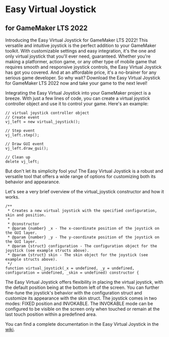 # Easy Virtual Joystick 
## for GameMaker LTS 2022
Introducing the Easy Virtual Joystick for GameMaker LTS 2022! This versatile and intuitive joystick is the perfect addition to your GameMaker toolkit. With customizable settings and easy integration, it's the one and only virtual joystick that you'll ever need, guaranteed. Whether you're making a platformer, action game, or any other type of mobile game that requires smooth and responsive joystick controls, the Easy Virtual Joystick has got you covered. And at an affordable price, it's a no-brainer for any serious game developer. So why wait? Download the Easy Virtual Joystick for GameMaker LTS 2022 now and take your game to the next level!

Integrating the Easy Virtual Joystick into your GameMaker project is a breeze. With just a few lines of code, you can create a virtual joystick controller object and use it to control your game. Here's an example:

```gml
// virtual joystick controller object
// Create event
vj_left = new virtual_joystick();

// Step event
vj_left.step();

// Draw GUI event
vj_left.draw_gui();

// Clean up
delete vj_left;
```

But don't let its simplicity fool you! The Easy Virtual Joystick is a robust and versatile tool that offers a wide range of options for customizing both its behavior and appearance.

Let's see a very brief overview of the virtual_joystick constructor and how it works. 

```gml
/**
 * Creates a new virtual joystick with the specified configuration, skin and position.
 *
 * @constructor
 * @param {number} _x - The x-coordinate position of the joystick on the GUI layer.
 * @param {number} _y - The y-coordinate position of the joystick on the GUI layer.
 * @param {struct} configuration - The configuration object for the joystick (see example structs above).
 * @param {struct} skin - The skin object for the joystick (see example structs above).
 */
function virtual_joystick(_x = undefined, _y = undefined, configuration = undefined, _skin = undefined) constructor {
```

 The Easy Virtual Joystick offers flexibility in placing the virtual joystick, with the default position being at the bottom left of the screen. You can further fine-tune the joystick's behavior with the configuration struct and customize its appearance with the skin struct. The joystick comes in two modes: FIXED position and INVOKABLE. The INVOKABLE mode can be configured to be visible on the screen only when touched or remain at the last touch position within a predefined area.

You can find a complete documentation in the Easy Virtual Joystick in the [wiki](https://github.com/harpwood/Easy-Virtual-Joystick-for-GameMaker-LTS-2022/wiki).
